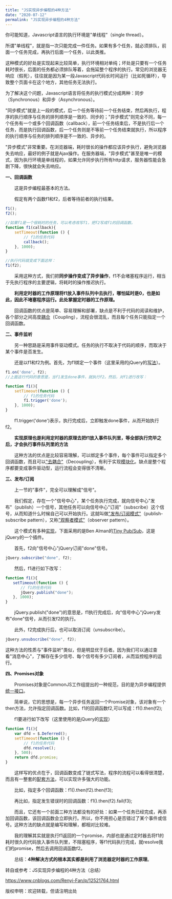 ```yaml
---
title: "JS实现异步编程的4种方法"
date: "2020-07-12"
permalink: "JS实现异步编程的4种方法"
---
```


你可能知道，Javascript语言的执行环境是"单线程"（single thread）。

所谓"单线程"，就是指一次只能完成一件任务。如果有多个任务，就必须排队，前面一个任务完成，再执行后面一个任务，以此类推。



这种模式的好处是实现起来比较简单，执行环境相对单纯；坏处是只要有一个任务耗时很长，后面的任务都必须排队等着，会拖延整个程序的执行。常见的浏览器无响应（假死），往往就是因为某一段Javascript代码长时间运行（比如死循环），导致整个页面卡在这个地方，其他任务无法执行。

为了解决这个问题，Javascript语言将任务的执行模式分成两种：同步（Synchronous）和异步（Asynchronous）。

"同步模式"就是上一段的模式，后一个任务等待前一个任务结束，然后再执行，程序的执行顺序与任务的排列顺序是一致的、同步的；"异步模式"则完全不同，每一个任务有一个或多个回调函数（callback），前一个任务结束后，不是执行后一个任务，而是执行回调函数，后一个任务则是不等前一个任务结束就执行，所以程序的执行顺序与任务的排列顺序是不一致的、异步的。

"异步模式"非常重要。在浏览器端，耗时很长的操作都应该异步执行，避免浏览器失去响应，最好的例子就是Ajax操作。在服务器端，"异步模式"甚至是唯一的模式，因为执行环境是单线程的，如果允许同步执行所有http请求，服务器性能会急剧下降，很快就会失去响应。



**一、回调函数**

　　这是异步编程最基本的方法。

　　假定有两个函数f1和f2，后者等待前者的执行结果。

```javascript
f1();
f2();

//如果f1是一个很耗时的任务，可以考虑改写f1，把f2写成f1的回调函数。
function f1(callback){
    setTimeout(function () {
        // f1的任务代码
        callback();
    }, 1000);
}

//执行代码就变成下面这样：
f1(f2);
```

　　采用这种方式，我们把**同步操作变成了异步操作**，f1不会堵塞程序运行，相当于先执行程序的主要逻辑，将耗时的操作推迟执行。

　　**利用定时器的工作原理将f1放入事件队列中去执行，哪怕延时是0，也是如此，因此不堵塞程序运行。此处掌握定时器的工作原理。**

　　回调函数的优点是简单、容易理解和部署，缺点是不利于代码的阅读和维护，各个部分之间高度[耦合](http://en.wikipedia.org/wiki/Coupling_(computer_programming))（Coupling），流程会很混乱，而且每个任务只能指定一个回调函数。

**二、事件监听**

　　另一种思路是采用事件驱动模式。任务的执行不取决于代码的顺序，而取决于某个事件是否发生。

　　还是以f1和f2为例。首先，为f1绑定一个事件（这里采用的jQuery的[写法](http://api.jquery.com/on/)）。

```javascript
f1.on('done', f2);
//上面这行代码的意思是，当f1发生done事件，就执行f2。然后，对f1进行改写：

function f1(){
    setTimeout(function () {
        // f1的任务代码
        f1.trigger('done');
    }, 1000);
}
```

　　f1.trigger('done')表示，执行完成后，立即触发done事件，从而开始执行f2。

　　**实现原理也是利用定时器的原理去把f1放入事件队列里，等全部执行完毕之后，才会执行事件队列里的方法**

　　这种方法的优点是比较容易理解，可以绑定多个事件，每个事件可以指定多个回调函数，而且可以["去耦合"](http://en.wikipedia.org/wiki/Decoupling)（Decoupling），有利于实现[模块化](http://www.ruanyifeng.com/blog/2012/10/javascript_module.html)。缺点是整个程序都要变成事件驱动型，运行流程会变得很不清晰。

**三、发布/订阅**

　　上一节的"事件"，完全可以理解成"信号"。

　　我们假定，存在一个"信号中心"，某个任务执行完成，就向信号中心"发布"（publish）一个信号，其他任务可以向信号中心"订阅"（subscribe）这个信号，从而知道什么时候自己可以开始执行。这就叫做["发布/订阅模式"](http://en.wikipedia.org/wiki/Publish-subscribe_pattern)（publish-subscribe pattern），又称["观察者模式"](http://en.wikipedia.org/wiki/Observer_pattern)（observer pattern）。

　　这个模式有多种[实现](http://msdn.microsoft.com/en-us/magazine/hh201955.aspx)，下面采用的是Ben Alman的[Tiny Pub/Sub](https://gist.github.com/661855)，这是jQuery的一个插件。

　　首先，f2向"信号中心"jQuery订阅"done"信号。

```javascript
jQuery.subscribe("done", f2);
```

　　然后，f1进行如下改写：

```javascript
function f1(){
　　setTimeout(function () {
　　　　// f1的任务代码
　　　　jQuery.publish("done");
　　}, 1000);
}
```

　　jQuery.publish("done")的意思是，f1执行完成后，向"信号中心"jQuery发布"done"信号，从而引发f2的执行。

　　此外，f2完成执行后，也可以取消订阅（unsubscribe）。

```javascript
jQuery.unsubscribe("done", f2);
```

这种方法的性质与"事件监听"类似，但是明显优于后者。因为我们可以通过查看"消息中心"，了解存在多少信号、每个信号有多少订阅者，从而监控程序的运行。

**四、Promises对象**

　　Promises对象是CommonJS工作组提出的一种规范，目的是为异步编程提供[统一接口](http://wiki.commonjs.org/wiki/Promises/A)。

　　简单说，它的思想是，每一个异步任务返回一个Promise对象，该对象有一个then方法，允许指定回调函数。比如，f1的回调函数f2,可以写成：f1().then(f2);

　　f1要进行如下改写（这里使用的是jQuery的[实现](http://www.ruanyifeng.com/blog/2011/08/a_detailed_explanation_of_jquery_deferred_object.html)）

```javascript
function f1(){
    var dfd = $.Deferred();
    setTimeout(function () {
        // f1的任务代码
        dfd.resolve();
    }, 500);
    return dfd.promise;
}
```



　　这样写的优点在于，回调函数变成了链式写法，程序的流程可以看得很清楚，而且有一整套的[配套方法](http://api.jquery.com/category/deferred-object/)，可以实现许多强大的功能。

　　比如，指定多个回调函数：f1().then(f2).then(f3);

　　再比如，指定发生错误时的回调函数：f1().then(f2).fail(f3);

　　而且，它还有一个前面三种方法都没有的好处：如果一个任务已经完成，再添加回调函数，该回调函数会立即执行。所以，你不用担心是否错过了某个事件或信号。这种方法的缺点就是编写和理解，都相对比较难。

　　我的理解其实就是执行f1返回的一个promise，内部也是通过定时器去将f1的耗时很久的代码放入事件队列里，不阻塞程序，等f1代码执行完成，就resolve我们的promise，然后去调用回调函数f2。

　　总结：**4种解决方式的根本其实都是利用了浏览器定时器的工作原理**。



转自或参考：JS实现异步编程的4种方法（总结）

https://www.cnblogs.com/Renyi-Fan/p/12521764.html

版权申明：欢迎转载，但请注明出处